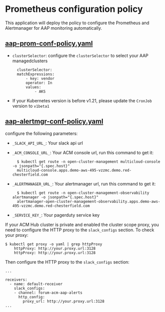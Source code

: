 # Prometheus configuration policy

This application will deploy the policy to configure the Prometheus and Alertmanager for AAP monitoring automatically.

## [aap-prom-conf-policy.yaml](./aap-prom-conf-policy.yaml)

- `clusterSelector`: configure the `clusterSelector` to select your AAP managedclusters
  ```
    clusterSelector:
    matchExpressions:
        - key: vendor
        operator: In
        values:
            - AKS
  ```

- If your Kubernetes version is before v1.21, please update the `CronJob` version to `v1beta1`

## [aap-alertmgr-conf-policy.yaml](./aap-alertmgr-conf-policy.yaml)

configure the following parameters:

- `_SLACK_API_URL_`: Your slack api url

- `_ACM_CONSOLE_URL_`: Your ACM console url, run this command to get it:
  ```
    $ kubectl get route -n open-cluster-management multicloud-console -o jsonpath="{.spec.host}"
    multicloud-console.apps.demo-aws-495-vzzmc.demo.red-chesterfield.com
  ```

- `_ALERTMANAGER_URL_`: Your alertmanager url, run this command to get it:
  ```
    $ kubectl get route -n open-cluster-management-observability alertmanager -o jsonpath="{.spec.host}"
    alertmanager-open-cluster-management-observability.apps.demo-aws-495-vzzmc.demo.red-chesterfield.com
  ```

- `_SERVICE_KEY_`: Your pagerduty service key

If your ACM Hub cluster is private and enabled the cluster scope proxy, you need to configure the HTTP proxy to the `slack_configs` section. To check your proxy:

```
$ kubectl get proxy -o yaml | grep httpProxy
    httpProxy: http://your.proxy.url:3128
    httpProxy: http://your.proxy.url:3128
```
Then configure the HTTP proxy to the `slack_configs` section:

```
...

receivers:
  - name: default-receiver
    slack_configs:
    - channel: forum-acm-aap-alerts
      http_config:
        proxy_url: http://your.proxy.url:3128
...
```
